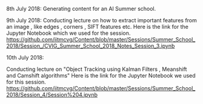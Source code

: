 8th July 2018:
  Generating content for an AI Summer school.
  
9th July 2018:
  Conducting lecture on how to extract important features from an image , like edges , corners , SIFT features etc.
  Here is the link for the Jupyter Notebook which we used for the session.
  https://github.com/iitmcvg/Content/blob/master/Sessions/Summer_School_2018/Session_/CVIG_Summer_School_2018_Notes_Session_3.ipynb
  
10th July 2018:

  Conducting lecture on "Object Tracking using Kalman Filters , Meanshift and Camshift algorithms"
  Here is the link for the Jupyter Notebook we used for this session.
  https://github.com/iitmcvg/Content/blob/master/Sessions/Summer_School_2018/Session_4/Session%204.ipynb
  

  

  
